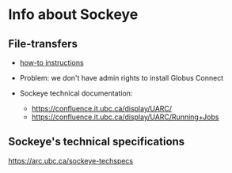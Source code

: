 
# Info about Sockeye

## File-transfers 

- [how-to instructions](https://confluence.it.ubc.ca/display/UARC/Data+Transfer+to+or+from+Sockeye)
- Problem: we don't have admin rights to install Globus Connect

- Sockeye technical documentation:
  - https://confluence.it.ubc.ca/display/UARC/
  - https://confluence.it.ubc.ca/display/UARC/Running+Jobs 


## Sockeye's technical specifications

https://arc.ubc.ca/sockeye-techspecs
